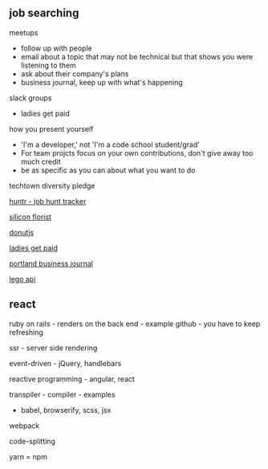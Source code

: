 ## job searching ##

meetups

- follow up with people
- email about a topic that may not be technical but that shows you were listening to them
- ask about their company's plans
- business journal, keep up with what's happening

slack groups

- ladies get paid

how you present yourself

- 'I'm a developer,' not 'I'm a code school student/grad'
- For team projcts focus on your own contributions, don't give away too much credit
- be as specific as you can about what you want to do

techtown diversity pledge

[huntr - job hunt tracker](https://app.huntr.co/login)

[silicon florist](https://siliconflorist.com/)

[donutjs](https://donutjs.club/)

[ladies get paid](http://www.ladiesgetpaid.com/)

[portland business journal](https://www.bizjournals.com/portland)

[lego api](https://brickset.com/tools/webservices/v2)


## react ##

ruby on rails - renders on the back end - example github - you have to keep refreshing

ssr - server side rendering

event-driven - jQuery, handlebars

reactive programming - angular, react

transpiler - compiler - examples

- babel, browserify, scss, jsx


webpack

code-splitting

yarn = npm



